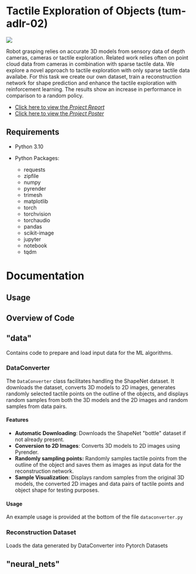 # Tactile Exploration of Objects (tum-adlr-02)

![](outputs/presenation_resources/video_readme.gif)

Robot grasping relies on accurate 3D models from
sensory data of depth cameras, cameras or tactile exploration.
Related work relies often on point cloud data from cameras
in combination with sparse tactile data. We explore a novel
approach to tactile exploration with only sparse tactile data
availabe. For this task we create our own dataset, train a
reconstruction network for shape prediction and enhance the
tactile exploration with reinforcement learning. The results show
an increase in performance in comparison to a random policy.
 
- [Click here to view the *Project Report*](outputs/presenation_resources/ADLR_final_report.pdf)
- [Click here to view the *Project Poster*](outputs/presenation_resources/adlr-02-poster.pdf)


## Requirements

- Python 3.10

- Python Packages:
  - requests
  - zipfile
  - numpy
  - pyrender
  - trimesh
  - matplotlib
  - torch
  - torchvision
  - torchaudio
  - pandas
  - scikit-image
  - jupyter
  - notebook
  - tqdm

# Documentation

## Usage 



## Overview of Code

## "data"

Contains code to prepare and load input data for the ML algorithms.

### DataConverter

The `DataConverter` class facilitates handling the ShapeNet dataset. 
It downloads the dataset, converts 3D models to 2D images, generates randomly selected tactile points on the outline of the objects, and displays random samples from both the 3D models and the 2D images and random samples from data pairs.

#### Features

- **Automatic Downloading**: Downloads the ShapeNet "bottle" dataset if not already present.
- **Conversion to 2D Images**: Converts 3D models to 2D images using Pyrender.
- **Randomly sampling points:** Randomly samples tactile points from the outline of the object and saves them as images as input data for the reconstruction network.
- **Sample Visualization**: Displays random samples from the original 3D models, the converted 2D images and data pairs of tactile points and object shape for testing purposes. 

#### Usage

An example usage is provided at the bottom of the file `dataconverter.py`

### Reconstruction Dataset 

Loads the data generated by DataConverter into Pytorch Datasets 

## "neural_nets"
